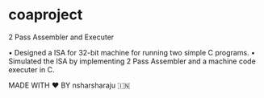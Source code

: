 # coaproject

2 Pass Assembler and Executer

• Designed a ISA for 32-bit machine for running two simple C programs.
• Simulated the ISA by implementing 2 Pass Assembler and a machine code executer in C.

MADE WITH ❤️ BY nsharsharaju 🇮🇳
